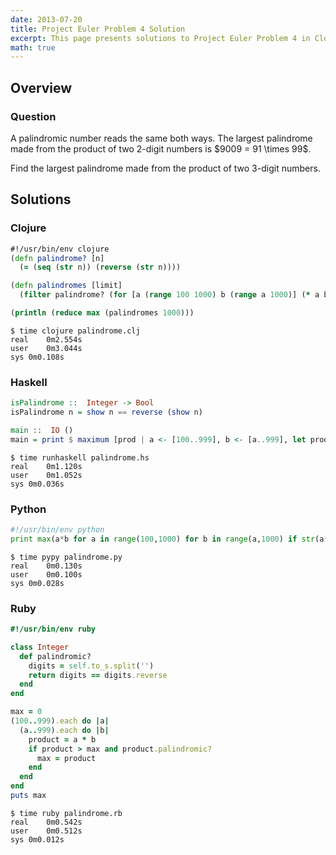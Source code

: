 ```yaml
---
date: 2013-07-20
title: Project Euler Problem 4 Solution
excerpt: This page presents solutions to Project Euler Problem 4 in Clojure, Haskell, Python and Ruby.
math: true
---
```



## Overview


### Question

<p>
A palindromic number reads the same both ways. The largest palindrome
made from the product of two 2-digit numbers is $9009 = 91 \times 99$.
</p>

<p>
Find the largest palindrome made from the product of two 3-digit numbers.
</p>






## Solutions

### Clojure

```clojure
#!/usr/bin/env clojure
(defn palindrome? [n]
  (= (seq (str n)) (reverse (str n))))

(defn palindromes [limit]
  (filter palindrome? (for [a (range 100 1000) b (range a 1000)] (* a b))))

(println (reduce max (palindromes 1000)))
```


```
$ time clojure palindrome.clj
real	0m2.554s
user	0m3.044s
sys	0m0.108s
```



### Haskell

```haskell
isPalindrome ::  Integer -> Bool
isPalindrome n = show n == reverse (show n)

main ::  IO ()
main = print $ maximum [prod | a <- [100..999], b <- [a..999], let prod = a * b, isPalindrome prod]
```


```
$ time runhaskell palindrome.hs
real	0m1.120s
user	0m1.052s
sys	0m0.036s
```



### Python

```python
#!/usr/bin/env python
print max(a*b for a in range(100,1000) for b in range(a,1000) if str(a*b) == str(a*b)[::-1])
```


```
$ time pypy palindrome.py
real	0m0.130s
user	0m0.100s
sys	0m0.028s
```



### Ruby

```ruby
#!/usr/bin/env ruby

class Integer
  def palindromic?
    digits = self.to_s.split('')
    return digits == digits.reverse
  end
end

max = 0
(100..999).each do |a|
  (a..999).each do |b|
    product = a * b
    if product > max and product.palindromic?
      max = product
    end
  end
end
puts max
```


```
$ time ruby palindrome.rb
real	0m0.542s
user	0m0.512s
sys	0m0.012s
```


